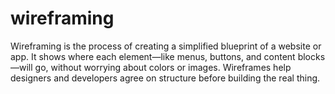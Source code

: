 # wireframing
Wireframing is the process of creating a simplified blueprint of a website or app. It shows where each element—like menus, buttons, and content blocks—will go, without worrying about colors or images. Wireframes help designers and developers agree on structure before building the real thing.
